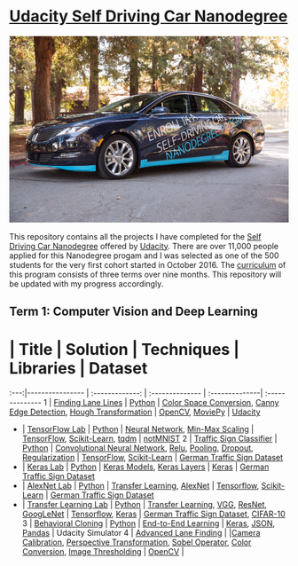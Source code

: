 # [Udacity Self Driving Car Nanodegree](https://www.udacity.com/drive)

![ScreenShot](udacity_car.jpeg)

This repository contains all the projects I have completed for the [Self Driving Car Nanodegree](https://www.udacity.com/drive) offered by [Udacity](https://www.udacity.com). There are over 11,000 people applied for this Nanodegree progam and I was selected as one of the 500 students for the very first cohort started in October 2016. The [curriculum](https://medium.com/self-driving-cars/term-1-in-depth-on-udacitys-self-driving-car-curriculum-ffcf46af0c08#.nglkprlow) of this program consists of three terms over nine months. This repository will be updated with my progress accordingly. 

## Term 1:  Computer Vision and Deep Learning

  #  | Title           |  Solution       | Techniques      | Libraries      | Dataset  
:---:|---------------- | :-------------: | :-------------- | :--------------| :--------------
1 | [Finding Lane Lines](P1_Find_Lane_Lines/) | [Python](P1_Find_Lane_Lines/P1.ipynb) | [Color Space Conversion](http://docs.opencv.org/3.1.0/de/d25/imgproc_color_conversions.html), [Canny Edge Detection](http://docs.opencv.org/trunk/da/d22/tutorial_py_canny.html), [Hough Transformation](http://docs.opencv.org/2.4/doc/tutorials/imgproc/imgtrans/hough_lines/hough_lines.html) | [OpenCV](http://opencv.org/), [MoviePy](http://zulko.github.io/moviepy/) | [Udacity](https://github.com/udacity/CarND-LaneLines-P1)
- | [TensorFlow Lab](Lab_TensorFlow/) | [Python](Lab_TensorFlow/lab.ipynb) | [Neural Network](https://en.wikipedia.org/wiki/Artificial_neural_network), [Min-Max Scaling](http://scikit-learn.org/stable/modules/generated/sklearn.preprocessing.MinMaxScaler.html) | [TensorFlow](https://www.tensorflow.org/), [Scikit-Learn](http://scikit-learn.org/), [tqdm](https://github.com/noamraph/tqdm) | [notMNIST](http://yaroslavvb.blogspot.com/2011/09/notmnist-dataset.html)
2 | [Traffic Sign Classifier](P2_Traffic_Signs/) | [Python](P2_Traffic_Signs/Traffic_Signs_Recognition.ipynb) | [Convolutional Neural Network](https://en.wikipedia.org/wiki/Convolutional_neural_network), [Relu](https://en.wikipedia.org/wiki/Rectifier_(neural_networks)), [Pooling](http://ufldl.stanford.edu/tutorial/supervised/Pooling/), [Dropout](https://www.cs.toronto.edu/~hinton/absps/JMLRdropout.pdf), [Regularization](https://en.wikipedia.org/wiki/Regularization_(mathematics)) | [TensorFlow](https://www.tensorflow.org/), [Scikit-Learn](http://scikit-learn.org/) | [German Traffic Sign Dataset](http://benchmark.ini.rub.de/?section=gtsrb&subsection=dataset)
- | [Keras Lab](Lab_Keras/) | [Python](Lab_Keras/traffic-sign-classification-with-keras.ipynb) | [Keras Models](https://keras.io/models/about-keras-models/), [Keras Layers](https://keras.io/layers/about-keras-layers/) | [Keras](https://keras.io/) | [German Traffic Sign Dataset](http://benchmark.ini.rub.de/?section=gtsrb&subsection=dataset)
- | [AlexNet Lab](Lab_AlexNet/) | [Python](Lab_AlexNet/train_feature_extraction.py) | [Transfer Learning](http://cs231n.github.io/transfer-learning/), [AlexNet](https://github.com/BVLC/caffe/tree/master/models/bvlc_alexnet) | [Tensorflow](https://www.tensorflow.org/), [Scikit-Learn](http://scikit-learn.org/) | [German Traffic Sign Dataset](http://benchmark.ini.rub.de/?section=gtsrb&subsection=dataset)
- | [Transfer Learning Lab](Lab_Transfer_Learning/) | [Python](Lab_Transfer_Learning/feature_extraction.py) | [Transfer Learning](http://cs231n.github.io/transfer-learning/), [VGG](http://www.robots.ox.ac.uk/~vgg/research/very_deep/), [ResNet](https://github.com/KaimingHe/deep-residual-networks), [GoogLeNet](https://github.com/BVLC/caffe/tree/master/models/bvlc_googlenet) | [Tensorflow](https://www.tensorflow.org/), [Keras](https://keras.io/) | [German Traffic Sign Dataset](http://benchmark.ini.rub.de/?section=gtsrb&subsection=dataset), [CIFAR-10](https://www.cs.toronto.edu/~kriz/cifar.html)
3 | [Behavioral Cloning](P3_Bahavioral_Cloning/) | [Python](P3_Bahavioral_Cloning/model.py) | [End-to-End Learning](P3_Bahavioral_Cloning/end-to-end-dl-using-px.pdf) | [Keras](https://keras.io/), [JSON](http://www.json.org/), [Pandas](http://pandas.pydata.org/) | Udacity Simulator
4 | [Advanced Lane Finding](P4_Advanced_Lane_Lines/) | |[Camera Calibration](http://docs.opencv.org/2.4/doc/tutorials/calib3d/camera_calibration/camera_calibration.html), [Perspective Transformation](http://docs.opencv.org/2.4/modules/imgproc/doc/geometric_transformations.html), [Sobel Operator](http://docs.opencv.org/2.4/doc/tutorials/imgproc/imgtrans/sobel_derivatives/sobel_derivatives.html), [Color Conversion](http://docs.opencv.org/3.1.0/de/d25/imgproc_color_conversions.html), [Image Thresholding](http://docs.opencv.org/trunk/d7/d4d/tutorial_py_thresholding.html) | [OpenCV](http://opencv.org/) |
